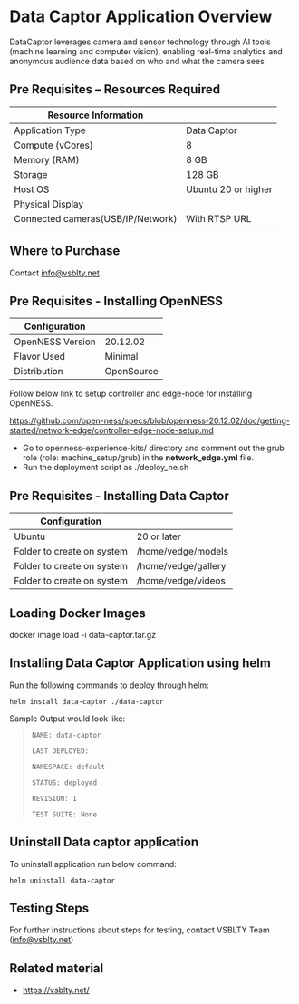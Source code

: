 
# **Data Captor Application Overview**
DataCaptor leverages camera and sensor technology through AI tools (machine learning and computer vision), enabling real-time analytics and anonymous audience data based on who and what the camera sees

## **Pre Requisites – Resources Required**

| **Resource Information**           |                      |
|------------------------------------|----------------------|
| Application Type                   | Data Captor		    | 
| Compute  (vCores)                  | 8                    |  
| Memory (RAM)                       | 8 GB                 |  
| Storage 				             | 128 GB               |  
| Host OS                            | Ubuntu 20 or higher  |  
| Physical Display                   |                      |
| Connected cameras(USB/IP/Network)  | With RTSP URL        |    
  


## **Where to Purchase**
Contact info@vsblty.net


## Pre Requisites - Installing OpenNESS
|**Configuration**                   |                       |
|  ----------------------------------|-----------------------|
| OpenNESS Version                   | 20.12.02		         |
| Flavor Used 					     | Minimal				 |
| Distribution						 | OpenSource    	     |


Follow below link to setup controller and edge-node for installing OpenNESS.

https://github.com/open-ness/specs/blob/openness-20.12.02/doc/getting-started/network-edge/controller-edge-node-setup.md

* Go to openness-experience-kits/ directory and comment out the grub role (role: machine_setup/grub) in the **network_edge.yml** file.
* Run the deployment script as ./deploy_ne.sh 


## Pre Requisites - Installing Data Captor
|**Configuration**                   |                                    |
|  ----------------------------------|------------------------------------|
| Ubuntu                             | 20 or later		                  |
| Folder to create on system 		 | /home/vedge/models	              |
| Folder to create on system 		 | /home/vedge/gallery	              |
| Folder to create on system 		 | /home/vedge/videos	              |



## Loading Docker Images
docker image load -i data-captor.tar.gz

## Installing Data Captor Application using helm

Run the following commands to deploy  through helm:

`helm install data-captor ./data-captor`

 Sample Output would look like:

> `NAME: data-captor`
>
> `LAST DEPLOYED:`
>
> `NAMESPACE: default`
>
> `STATUS: deployed`
>
> `REVISION: 1`
>
> `TEST SUITE: None`



## Uninstall Data captor application
To uninstall application run below command:
    
`helm uninstall data-captor`

## Testing Steps
For further instructions about steps for testing, contact VSBLTY Team (info@vsblty.net)

## **Related material**
* https://vsblty.net/